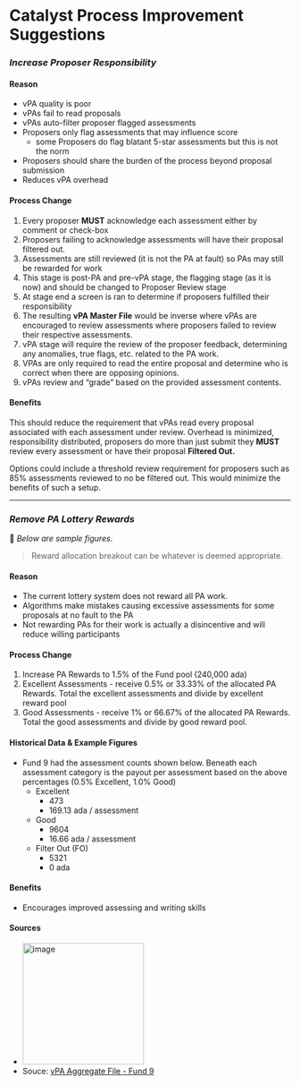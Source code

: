 # Catalyst Process Improvement Suggestions

### _Increase Proposer Responsibility_

#### Reason
- vPA quality is poor
- vPAs fail to read proposals
- vPAs auto-filter proposer flagged assessments
- Proposers only flag assessments that may influence score
  - some Proposers do flag blatant 5-star assessments but this is not the norm
- Proposers should share the burden of the process beyond proposal submission
- Reduces vPA overhead

#### Process Change
1. Every proposer **MUST** acknowledge each assessment either by comment or check-box 
2. Proposers failing to acknowledge assessments will have their proposal filtered out.
3. Assessments are still reviewed (it is not the PA at fault) so PAs may still be rewarded for work
4. This stage is post-PA and pre-vPA stage, the flagging stage (as it is now) and should be changed to Proposer Review stage
5. At stage end a screen is ran to determine if proposers fulfilled their responsibility
6. The resulting **vPA Master File** would be inverse where vPAs are encouraged to review assessments where proposers failed to review their respective assessments.
7. vPA stage will require the review of the proposer feedback, determining any anomalies, true flags, etc. related to the PA work.
8. VPAs are only required to read the entire proposal and determine who is correct when there are opposing opinions.
9. vPAs review and “grade” based on the provided assessment contents. 

#### Benefits
This should reduce the requirement that vPAs read every proposal associated with each assessment under review. Overhead is minimized, responsibility distributed, proposers do more than just submit they **MUST** review every assessment or have their proposal **Filtered Out.**
<p></p>
Options could include a threshold review requirement for proposers such as 85% assessments reviewed to no be filtered out. This would minimize the benefits of such a setup.

---

### _Remove PA Lottery Rewards_
:memo: _Below are sample figures_. 
> Reward allocation breakout can be whatever is deemed appropriate.

#### Reason
- The current lottery system does not reward all PA work.
- Algorithms make mistakes causing excessive assessments for some proposals at no fault to the PA
- Not rewarding PAs for their work is actually a disincentive and will reduce willing participants

#### Process Change
1. Increase PA Rewards to 1.5% of the Fund pool (240,000 ada)
2. Excellent Assessments - receive 0.5% or 33.33% of the allocated PA Rewards. Total the excellent assessments and divide by excellent reward pool
3. Good Assessments - receive 1% or 66.67% of the allocated PA Rewards. Total the good assessments and divide by good reward pool.

#### Historical Data & Example Figures
- Fund 9 had the assessment counts shown below. Beneath each assessment category is the payout per assessment based on the above percentages (0.5% Excellent, 1.0% Good)
  - Excellent 
    - 473
    - 169.13 ada / assessment
  - Good
    - 9604
    - 16.66 ada / assessment
  - Filter Out (FO)
    - 5321
    - 0 ada

#### Benefits
- Encourages improved assessing and writing skills

#### Sources
- <img width="217" alt="image" src="https://user-images.githubusercontent.com/85559445/196004696-d2b73f25-4070-4685-b2d6-9bfe0b880fa6.png">
- Souce: [vPA Aggregate File - Fund 9](https://docs.google.com/spreadsheets/d/1ib-OuG8MhI1l6br7ybBwh4g7VCMTdHtQE6Gl4qlC_xE/edit#gid=2100389199)





